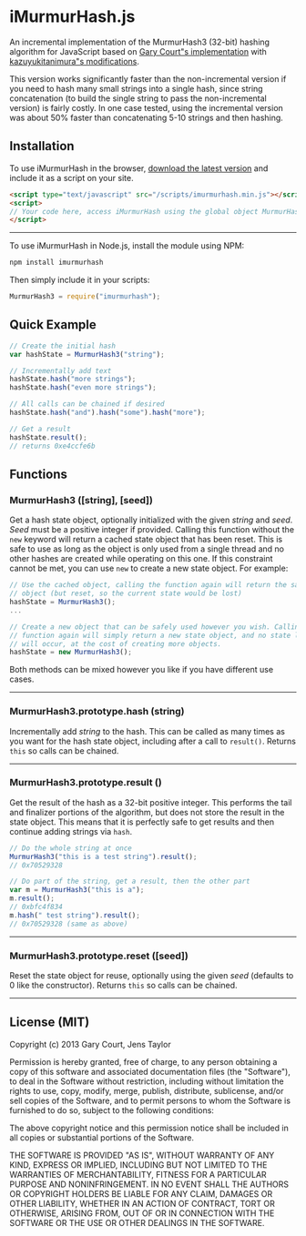 iMurmurHash.js
==============

An incremental implementation of the MurmurHash3 (32-bit) hashing algorithm for JavaScript based on [Gary Court"s implementation](https://github.com/garycourt/murmurhash-js) with [kazuyukitanimura"s modifications](https://github.com/kazuyukitanimura/murmurhash-js).

This version works significantly faster than the non-incremental version if you need to hash many small strings into a single hash, since string concatenation (to build the single string to pass the non-incremental version) is fairly costly. In one case tested, using the incremental version was about 50% faster than concatenating 5-10 strings and then hashing.

Installation
------------

To use iMurmurHash in the browser, [download the latest version](https://raw.github.com/jensyt/imurmurhash-js/master/imurmurhash.min.js) and include it as a script on your site.

```html
<script type="text/javascript" src="/scripts/imurmurhash.min.js"></script>
<script>
// Your code here, access iMurmurHash using the global object MurmurHash3
</script>
```

---

To use iMurmurHash in Node.js, install the module using NPM:

```bash
npm install imurmurhash
```

Then simply include it in your scripts:

```javascript
MurmurHash3 = require("imurmurhash");
```

Quick Example
-------------

```javascript
// Create the initial hash
var hashState = MurmurHash3("string");

// Incrementally add text
hashState.hash("more strings");
hashState.hash("even more strings");

// All calls can be chained if desired
hashState.hash("and").hash("some").hash("more");

// Get a result
hashState.result();
// returns 0xe4ccfe6b
```

Functions
---------

### MurmurHash3 ([string], [seed])
Get a hash state object, optionally initialized with the given _string_ and _seed_. _Seed_ must be a positive integer if provided. Calling this function without the `new` keyword will return a cached state object that has been reset. This is safe to use as long as the object is only used from a single thread and no other hashes are created while operating on this one. If this constraint cannot be met, you can use `new` to create a new state object. For example:

```javascript
// Use the cached object, calling the function again will return the same
// object (but reset, so the current state would be lost)
hashState = MurmurHash3();
...

// Create a new object that can be safely used however you wish. Calling the
// function again will simply return a new state object, and no state loss
// will occur, at the cost of creating more objects.
hashState = new MurmurHash3();
```

Both methods can be mixed however you like if you have different use cases.

---

### MurmurHash3.prototype.hash (string)
Incrementally add _string_ to the hash. This can be called as many times as you want for the hash state object, including after a call to `result()`. Returns `this` so calls can be chained.

---

### MurmurHash3.prototype.result ()
Get the result of the hash as a 32-bit positive integer. This performs the tail and finalizer portions of the algorithm, but does not store the result in the state object. This means that it is perfectly safe to get results and then continue adding strings via `hash`.

```javascript
// Do the whole string at once
MurmurHash3("this is a test string").result();
// 0x70529328

// Do part of the string, get a result, then the other part
var m = MurmurHash3("this is a");
m.result();
// 0xbfc4f834
m.hash(" test string").result();
// 0x70529328 (same as above)
```

---

### MurmurHash3.prototype.reset ([seed])
Reset the state object for reuse, optionally using the given _seed_ (defaults to 0 like the constructor). Returns `this` so calls can be chained.

---

License (MIT)
-------------
Copyright (c) 2013 Gary Court, Jens Taylor

Permission is hereby granted, free of charge, to any person obtaining a copy of
this software and associated documentation files (the "Software"), to deal in
the Software without restriction, including without limitation the rights to
use, copy, modify, merge, publish, distribute, sublicense, and/or sell copies of
the Software, and to permit persons to whom the Software is furnished to do so,
subject to the following conditions:

The above copyright notice and this permission notice shall be included in all
copies or substantial portions of the Software.

THE SOFTWARE IS PROVIDED "AS IS", WITHOUT WARRANTY OF ANY KIND, EXPRESS OR
IMPLIED, INCLUDING BUT NOT LIMITED TO THE WARRANTIES OF MERCHANTABILITY, FITNESS
FOR A PARTICULAR PURPOSE AND NONINFRINGEMENT. IN NO EVENT SHALL THE AUTHORS OR
COPYRIGHT HOLDERS BE LIABLE FOR ANY CLAIM, DAMAGES OR OTHER LIABILITY, WHETHER
IN AN ACTION OF CONTRACT, TORT OR OTHERWISE, ARISING FROM, OUT OF OR IN
CONNECTION WITH THE SOFTWARE OR THE USE OR OTHER DEALINGS IN THE SOFTWARE.
